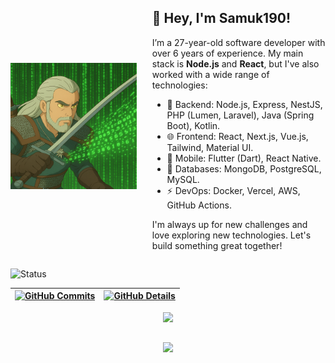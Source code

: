 


<div align="center" style="display: flex; flex-wrap: wrap; align-items: center; justify-content: space-between;">

  <img src="https://raw.githubusercontent.com/samuk190/samuk190/main/profile-3d-contrib/Geralt.png" width="40%" alt="Geralt of Rivia - Ghibli Style"/>

  <div style="width: 55%; text-align: left;">
    <h2>👋 Hey, I'm Samuk190!</h2>
    <p>
      I’m a 27-year-old software developer with over 6 years of experience. My main stack is <strong>Node.js</strong> and <strong>React</strong>, but I've also worked with a wide range of technologies:
    </p>
    <ul>
      <li>🚀 Backend: Node.js, Express, NestJS, PHP (Lumen, Laravel), Java (Spring Boot), Kotlin.</li>
      <li>🌐 Frontend: React, Next.js, Vue.js, Tailwind, Material UI.</li>
      <li>📱 Mobile: Flutter (Dart), React Native.</li>
      <li>💾 Databases: MongoDB, PostgreSQL, MySQL.</li>
      <li>⚡ DevOps: Docker, Vercel, AWS, GitHub Actions.</li>
    </ul>
    <p>
      I'm always up for new challenges and love exploring new technologies. Let's build something great together!
    </p>
  </div>

</div>


![Status](https://raw.githubusercontent.com/samuk190/samuk190/main/profile-3d-contrib/profile-night-rainbow.svg)




 | [![GitHub Commits](http://github-profile-summary-cards.vercel.app/api/cards/productive-time?username=samuk190&theme=dracula&utcOffset=-3)](https://github.com/vn7n24fzkq/github-profile-summary-cards) | [![GitHub Details](http://github-profile-summary-cards.vercel.app/api/cards/profile-details?username=samuk190&theme=dracula)](https://github.com/vn7n24fzkq/github-profile-summary-cards) |
 | ----------- | ----------- |



  <div align="center" >
<a href="https://skillicons.dev"   >
  <img src="https://skillicons.dev/icons?i=git,vscode,javascript,typescript,css,html,react,next,tailwind,sass,nodejs,express,nest,vue,docker,figma,github,jest,materialui,linux,postman,styledcomponents,vercel,vite,bootstrap,mongodb,postgres,discord,linkedin,instagram" />
</a>
  <br />

  </div>


##
   <div align="center" >
     <img src="https://github-profile-trophy.vercel.app/?username=samuk190&row=1&column=6&theme=dracula&margin-w=15&margin-h=15"/>
  </div>
















